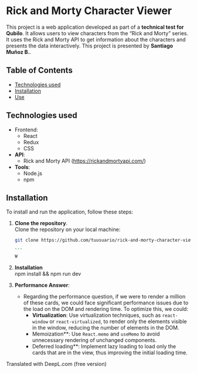 # Rick and Morty Character Viewer

This project is a web application developed as part of a **technical test for Qubilo**. It allows users to view characters from the “Rick and Morty” series. It uses the Rick and Morty API to get information about the characters and presents the data interactively. This project is presented by **Santiago Muñoz B.**.

## Table of Contents

- [Technologies used](#technologies-used)
- [Installation](#installation)
- [Use](#use)

## Technologies used

- Frontend:
  - React
  - Redux
  - CSS
- **API**:
  - Rick and Morty API (https://rickandmortyapi.com/)
- **Tools**:
  - Node.js
  - npm

## Installation

To install and run the application, follow these steps:

1. **Clone the repository**.  
    Clone the repository on your local machine:

   ````bash
   git clone https://github.com/tuusuario/rick-and-morty-character-viewer.git

   ```
   W

   ````

1. **Installation**  
   npm install &&
   npm run dev

1. **Performance Answer**:
   - Regarding the performance question, if we were to render a million of these cards, we could face significant performance issues due to the load on the DOM and rendering time. To optimize this, we could:
     - **Virtualization**: Use virtualization techniques, such as `react-window` or `react-virtualized`, to render only the elements visible in the window, reducing the number of elements in the DOM.
     - Memoization\*\*: Use `React.memo` and `useMemo` to avoid unnecessary rendering of unchanged components.
     - Deferred loading\*\*: Implement lazy loading to load only the cards that are in the view, thus improving the initial loading time.

Translated with DeepL.com (free version)
